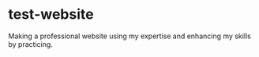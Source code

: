 # test-website
Making a professional website using my expertise and enhancing my skills by practicing.
